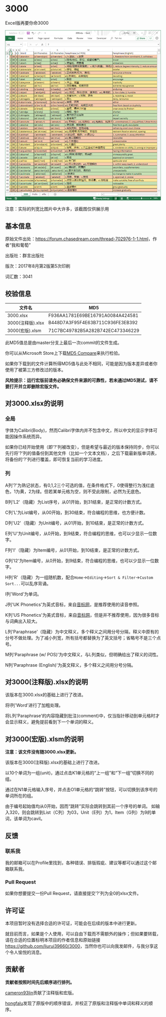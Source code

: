 # 3000

Excel版再要你命3000

![Screenshot1](Screenshot1.png)

注意：实际的列宽比图片中大许多，该截图仅供展示用

## 基本信息

原始文件出处：<https://forum.chasedream.com/thread-702976-1-1.html>，作者“我和葡萄”

出版社：群言出版社

版次：2017年8月第2版第5次印刷

词汇数：3041

## 校验信息

|      文件名       |               MD5                |
| ----------------- | -------------------------------- |
| 3000.xlsx         | F936AA1781E69BE16791A0084A424581 |
| 3000(注释版).xlsx | B448D7A3F95F4E63B711C936FE3EB392 |
| 3000(宏版).xlsm   | 71C7BC49782B5A282B742EC473346229 |

此MD5值总是由master分支上最后一次commit的文件生成。

你可以从Microsoft Store上下载[MD5 Compare](https://www.microsoft.com/store/productId/9NDDMZLM8L0S)来执行检验。

如果你下载到的文件计算所得MD5值与此处不相同，可能是因为版本差异或者你使用了被第三方修改过的版本。

**风险提示：运行宏版前请务必确保文件来源的可靠性，若未通过MD5测试，请不要打开并立即删除宏版文件。**

## 对3000.xlsx的说明

### 全局

字体为Calibri(Body)，然而Calibri字体内并不包含中文，所以中文的显示字体可能因操作系统而异。

如果你已经开始使用（即'?'列被改变），但是希望与最近的版本保持同步，你可以先行将'?'列的值备份到其他文件（比如一个文本文档），之后下载最新版单词表，将备份的'?'列进行覆盖，即可恢复当前的学习进度。

### 列

A列'?'为熟记状态，有0,1,2三个可选的值，在条件格式下，0使得整行为浅红底色，1为黄，2为绿。但若某单元格为空，则不受此限制，必然为无底色。

B列'L2'（隐藏）为List序号，从01开始，到31结束，是正常的计数方式。

C列'L'为List编号，从00开始，到30结束，符合编程的思维，也方便计数。

D列'U2'（隐藏）为Unit编号，从01开始，到10结束，是正常的计数方式。

E列'U'为Unit编号，从0开始，到9结束，符合编程的思维，也可以少显示一位数字。

F列'I'（隐藏）为Item编号，从01开始，到10结束，是正常的计数方式。

G列'I2'为Item编号，从0开始，到9结束，符合编程的思维，也可以少显示一位数字。

H列'R'（隐藏）为一组随机数，配合`Home`->`Editing`->`Sort & Filter`->`Custom Sort...`可以乱序背诵。

I列'Word'为单词。

J列'UK Phonetics'为英式音标，来自[音标网](http://www.yinbiao5.com/18.html)，是推荐使用的读音参照。

K列'US Phonetics'为美式音标，来自[音标网](http://www.yinbiao5.com/18.html)，但是并不推荐使用，因为很多音标与词典出入较大。

L列'Paraphrase'（隐藏）为中文释义，多个释义之间用分号分隔，释义中原有的分号不做处理。为了减小列宽，所有括号都替换为了英文括号；省略号不是三个点号。

M列'Paraphrase (w/ POS)'为中文释义，与L列类似，但明确给出了释义的词性。

N列'Paraphrase (English)'为英文释义，多个释义之间用分号分隔。

## 对3000(注释版).xlsx的说明

该版本在3000.xlsx的基础上进行了改进。

将I列'Word'进行了加粗处理。

将L列'Paraphrase'的内容隐藏到批注(comment)中，仅当指针移动到单元格时才会显示释义，避免提前看到下一个单词的释义。

## 对3000(宏版).xlsm的说明

**注意：该文件没有随3000.xlsx更新。**

该版本在3000(注释版).xlsx的基础上进行了改进。

以10个单词为一组(unit)，通过点击K1单元格的“上一组”和“下一组”切换不同的组。

通过在N1单元格输入序号，并点击O1单元格的“跳转”按钮，可以切换到该序号的单词所在的组。

由于编号起始值均从0开始，因而“跳转”实际会跳转到其前一个序号的单词。
如输入320，则会跳转到List（C列）为03，Unit（E列）为1，Item（G列）为9的单词，该单词为cavil。

## 反馈

### 联系我

我的邮箱可以在Profile里找到，各种错误、排版瑕疵、建议等都可以通过这个邮箱联系我。

### Pull Request

如果你想要提交一份Pull Request，请直接提交'?'列为全0的xlsx文件。

## 许可证

本项目暂时没有选择合适的许可证，可能会在后续的版本中进行更新。

就目前而言，如果是个人使用，可以自由下载而不需额外的操作；但如果要转载，请在合适的位置标明本项目的作者信息和原始链接<https://github.com/liurui39660/3000>，当然你也可以向我发邮件，与我分享这个令人愉悦的消息。

## 贡献者

**贡献者按照时间先后顺序进行排列。**

[cameron93lin](https://github.com/cameron93lin)贡献了注释版和宏版。

[hongfalu](https://github.com/hongfalu)发现了原版中的顺序错误，并校正了原版和注释版中单词和释义的顺序。
